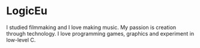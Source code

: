 # LogicEu

I studied filmmaking and I love making music. 
My passion is creation through technology.
I love programming games, graphics and experiment in low-level C.
